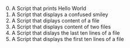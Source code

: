 0. A Script that prints Hello World
1. A Script that displays a confused smiley
2. A Script that diplays content of a file
3. A Script that displays content of two files
4. A Script that dislays the last ten lines of a file
5. A Script that displays the first ten lines of a file